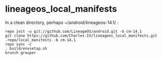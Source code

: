 # lineageos_local_manifests

In a clean directory, perhaps ~/android/lineageos-14.1/ :

```
repo init -u git://github.com/LineageOS/android.git -b cm-14.1
git clone https://github.com/Charles-IV/lineageos_local_manifests.git .repo/local_manifests -b cm-14.1
repo sync -c 
. build/envsetup.sh
brunch grouper
```
